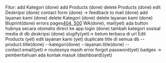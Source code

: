 Fitur:
add Kategori (done)
add Products (done)
delete Products (done)
edit Deskripsi (done)
contact form (done) -> feedback to mail (done)
add layanan kami (done)
delete Kategori (done)
delete layanan kami (done)
Bluprint(done)
errors pages[404, 500](done)
WA(done), mail(yet) ada button hubnya secara otomatis direct ke app
login (done)
tambah kategori sosisal media di db deskripsi (done)
slugify(yet)-> belum terbaca di url
Edit Products (yet)
edit layanan kami (yet)
duplicate title di semua db
--product.title(done)
--kategori(done)
--layanan.title(done)
--contact.email(yet)-> routesnya masih error
forgot password(yet)
badges -> pemberitahuan ada kontak masuk (dashboard)(yet)
